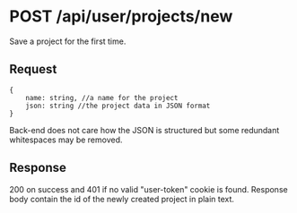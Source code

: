 # POST /api/user/projects/new

Save a project for the first time.

## Request

```
{
    name: string, //a name for the project
    json: string //the project data in JSON format
}
```

Back-end does not care how the JSON is structured but some redundant whitespaces may be removed.

## Response

200 on success and 401 if no valid "user-token" cookie is found. Response body contain the id of the newly created project in plain text.
